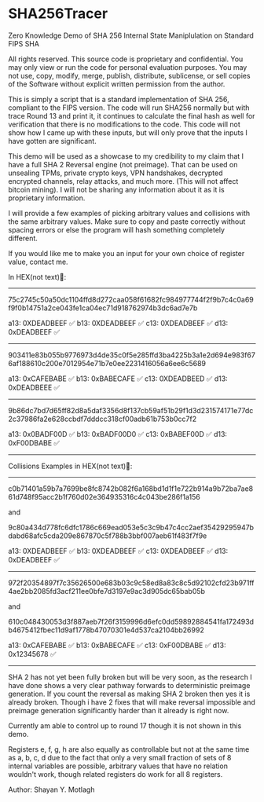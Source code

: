 # SHA256Tracer
Zero Knowledge Demo of SHA 256 Internal 
State Maniplulation on Standard FIPS SHA


All rights reserved.
This source code is proprietary and confidential. You may only view or run the code for personal evaluation purposes. You may not use, copy, modify, merge, publish, distribute, sublicense, or sell copies of the Software without explicit written permission from the author.


This is simply a script that is a standard implementation of SHA 256, compliant to the FIPS version. The code will run SHA256 normally but with trace Round 13 and print it, it continues to calculate the final hash as well for verification that there is no modifications to the code. This code will not show how I came up with these inputs, but will only prove that the inputs I have gotten are significant.

This demo will be used as a showcase to my credibility to my claim that I have a full SHA 2 Reversal engine (not preimage). That can be used on unsealing TPMs, private crypto keys, VPN handshakes, decrypted encrypted channels, relay attacks, and much more. (This will not affect bitcoin mining). I will not be sharing any information about it as it is proprietary information. 

I will provide a few examples of picking arbitrary values and collisions with the same arbitrary values. Make sure to copy and paste correctly without spacing errors or else the program will hash something completely different.

If you would like me to make you an input for your own choice of register value, contact me.

In HEX(not text)📩:

---------------

75c2745c50a50dc1104ffd8d272caa058f61682fc984977744f2f9b7c4c0a69f9f0b14751a2ce043fe1ca04ec71d918762974b3dc6ad7e7b

a13: 0XDEADBEEF ✅️
b13: 0XDEADBEEF ✅️
c13: 0XDEADBEEF ✅️
d13: 0xDEADBEEF ✅️

---------------

903411e83b055b9776973d4de35c0f5e285ffd3ba4225b3a1e2d694e983f676af188610c200e7012954e71b7e0ee2231416056a6ee6c5689

a13: 0xCAFEBABE ✅️
b13: 0xBABECAFE ✅️
c13: 0XDEADBEED ✅️
d13: 0xDEADBEEE ✅️

---------------

9b86dc7bd7d65ff82d8a5daf3356d8f137cb59af51b29f1d3d231574171e77dc2c37986fa2e628ccbdf7dddcc318cf00adb61b753b0cc7f2

a13: 0x0BADF00D ✅️
b13: 0xBADF00D0 ✅️
c13: 0xBABEF00D ✅️
d13: 0xF00DBABE ✅️

---------------


Collisions Examples in HEX(not text)📩:


---------------

c0b71401a59b7a7699be8fc8742b082f6a168bd1d1f1e722b914a9b72ba7ae861d748f95acc2b1f760d02e364935316c4c043be286f1a156

and

9c80a434d778fc6dfc1786c669ead053e5c3c9b47c4cc2aef35429295947bdabd68afc5cda209e867870c5f788b3bbf007aeb61f483f7f9e

a13: 0XDEADBEEF ✅️
b13: 0XDEADBEEF ✅️
c13: 0XDEADBEEF ✅️
d13: 0xDEADBEEF ✅️

--------------

972f20354897f7c35626500e683b03c9c58ed8a83c8c5d92102cfd23b971ff4ae2bb2085fd3acf211ee0bfe7d3197e9ac3d905dc65bab05b

and

610c048430053d3f887aeb7f26f3159996d6efc0dd59892884541fa172493db4675412fbec11d9af1778b47070301e4d537ca2104bb26992

a13: 0xCAFEBABE ✅️
b13: 0xBABECAFE ✅️
c13: 0xF00DBABE ✅️
d13: 0x12345678 ✅️

---------------

SHA 2 has not yet been fully broken but will be very soon, as the research I have done shows a very clear pathway forwards to deterministic preimage generation. If you count the reversal as making SHA 2 broken then yes it is already broken. Though i have 2 fixes that will make reversal impossible and preimage generation significantly harder than it already is right now.

Currently am able to control up to round 17 though it is not shown in this demo. 

Registers e, f, g, h are also equally as controllable but not at the same time as a, b, c, d due to the fact that only a very small fraction of sets of 8 internal variables are possible, arbitrary values that have no relation wouldn't work, though related registers do work for all 8 registers. 

Author: Shayan Y. Motlagh